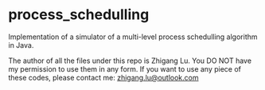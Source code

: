 # process_schedulling

Implementation of a simulator of a multi-level process schedulling algorithm in Java.

The author of all the files under this repo is Zhigang Lu. You DO NOT have my permission to use them in any form. If you want to use any piece of these codes, please contact me: zhigang.lu@outlook.com
